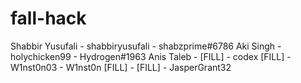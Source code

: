 # fall-hack

Shabbir Yusufali - shabbiryusufali - shabzprime#6786
Aki Singh - holychicken99 - Hydrogen#1963
Anis Taleb - [FILL] - codex
[FILL] - W1nst0n03 - W1nst0n
[FILL] - [FILL] - JasperGrant32
